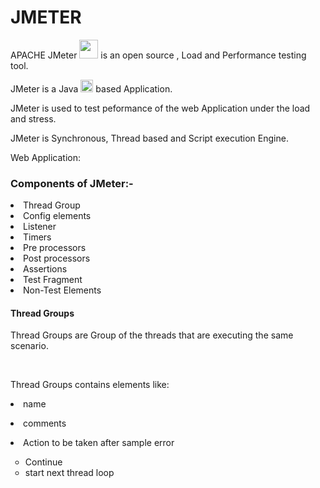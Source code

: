 
<h1>JMETER</h1>
<p>APACHE JMeter <img src="https://jmeter.apache.org/images/favicon.png" width="30" height="30"> is an open source , Load and Performance testing tool.<br>
<p> JMeter is a Java <img src="https://cdn.worldvectorlogo.com/logos/java.svg" alt="Java" width="20" height="20">    based Application.</p>
<p>JMeter is used to test peformance of the web Application under the load and stress.</p>  
<p>JMeter is Synchronous, Thread based and Script execution Engine.</p>
<p>Web Application:</p>


<h3>Components of JMeter:-</h3>
  <li>Thread Group</li>
  <li>Config elements</li>  
  <li>Listener</li>
  <li>Timers</li>
  <li>Pre processors</li>
  <li>Post processors</li>
  <li>Assertions</li>
  <li>Test Fragment</li>
  <li>Non-Test Elements</li>

<h4>Thread Groups</h4>
  <p>Thread Groups are Group of the threads that are executing the same scenario.</p><br>
  <p>Thread Groups contains elements like:</p>
    <p><li>name</li></p>
    <p><li>comments</li></p>
    <p><li>Action to be taken after sample error</li></p>
      <ul style="list-style-type:circle">
          <li>Continue</li>
          <li>start next thread loop</li>
      </ul>
